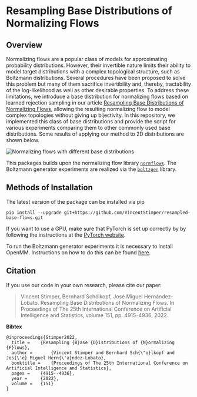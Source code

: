 # Resampling Base Distributions of Normalizing Flows

## Overview

Normalizing flows are a popular class of models for approximating probability 
distributions. However, their invertible nature limits their ability to model 
target distributions with a complex topological structure, such as Boltzmann 
distributions. Several procedures have been proposed to solve this problem 
but many of them sacrifice invertibility and, thereby, tractability of the 
log-likelihood as well as other desirable properties. To address these limitations, 
we introduce a base distribution for normalizing flows based on learned rejection 
sampling in our article
[Resampling Base Distributions of Normalizing Flows](https://arxiv.org/abs/2110.15828),
allowing the resulting normalizing flow to model complex topologies without giving
up bijectivity. In this repository, we implemented this class of base distributions
and provide the script for various experiments comparing them to other commonly used
base distributions. Some results of applying our method to 2D distributions are shown
below.

![Normalizing flows with different base distributions](https://github.com/VincentStimper/resampled-base-flows/blob/master/images/2d_distributions.png "Normalizing flows with different base distributions")

This packages builds upon the normalizing flow library 
[`normflows`](https://github.com/VincentStimper/normalizing-flows). The Boltzmann 
generator experiments are realized via the 
[`boltzgen`](https://github.com/VincentStimper/boltzmann-generators) library.

## Methods of Installation

The latest version of the package can be installed via pip

```
pip install --upgrade git+https://github.com/VincentStimper/resampled-base-flows.git
```

If you want to use a GPU, make sure that PyTorch is set up correctly by
by following the instructions at the
[PyTorch website](https://pytorch.org/get-started/locally/).

To run the Boltzmann generator experiments it is necessary to install OpenMM.
Instructions on how to do this can be found 
[here](http://docs.openmm.org/7.0.0/userguide/application.html#installing-openmm).

## Citation

If you use our code in your own research, please cite our paper:

> Vincent Stimper, Bernhard Schölkopf, José Miguel Hernández-Lobato. Resampling Base 
> Distributions of Normalizing Flows. In Proceedings of The 25th International Conference 
> on Artificial Intelligence and Statistics, volume 151, pp. 4915–4936, 2022.

**Bibtex**
```
@inproceedings{Stimper2022,
  title = 	 {Resampling {B}ase {D}istributions of {N}ormalizing {F}lows},
  author =       {Vincent Stimper and Bernhard Sch{\"o}lkopf and Jos{\'e} Miguel Hern{\'a}ndez-Lobato},
  booktitle = 	 {Proceedings of The 25th International Conference on Artificial Intelligence and Statistics},
  pages = 	 {4915--4936},
  year = 	 {2022},
  volume = 	 {151}
}
```
